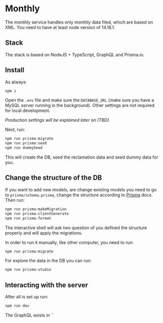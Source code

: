 # Monthly

The monthly service handles only monthly data filed, which are based on XML. You need to have at least node version of 14.16.1.

## Stack

The stack is based on NodeJS + TypeScript, GraphQL and Prisma.io.

## Install

As always:

```bash
npm i
```

Open the `.env` file and make sure the `DATABASE_URL` (make sure you have a MySQL server running in the background). Other settings are not required for local development.

*Production settings will be explained later on (TBD).*

Next, run:
```bash
npm run prisma:migrate
npm run prisma:seed
npm run dummySeed
```

This will create the DB, seed the reclamation data and seed dummy data for you.

## Change the structure of the DB
If you want to add new models, are change existing models you need to go to `prisma/schema.prisma`, change the structure according to [Prisma](https://www.prisma.io/) docs.
Then run:
```bash
npm run prisma:makeMigration
npm run prisma:clientGenerate
npm run prisma:format
```

The interactive shell will ask two question of you defined the structure properly and will apply the migrations.

In order to run it manually, like other computer, you need to run:
```bash
npm run prisma:migrate
```

For explore the data in the DB you can run:
```bash
npm run prisma:studio
```

## Interacting with the server
After all is set up run:
```bash
npm run dev
```

The GraphQL exists in ``
